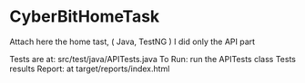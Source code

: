 # CyberBitHomeTask

Attach here the home tast, ( Java, TestNG )
I did only the API part

Tests are at: src/test/java/APITests.java
To Run: run the APITests class
Tests results Report: at target/reports/index.html


